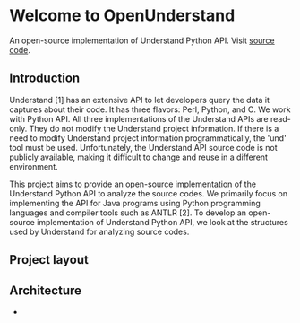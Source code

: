 # Welcome to OpenUnderstand

An open-source implementation of Understand Python API.
Visit 
[source code](https://github.com/m-zakeri/OpenUnderstand).

## Introduction
Understand [1] has an extensive API to let developers query the data it captures about their code. It has three flavors: Perl, Python, and C. We work with Python API.  All three implementations of the Understand APIs are read-only. They do not modify the Understand project information. If there is a need to modify Understand project information programmatically, the 'und' tool must be used. Unfortunately, the Understand API source code is not publicly available, making it difficult to change and reuse in a different environment. 

This project aims to provide an open-source implementation of the Understand Python API to analyze the source codes. We primarily focus on implementing the API for Java programs using Python programming languages and compiler tools such as ANTLR [2]. To develop an open-source implementation of Understand Python API, we look at the structures used by Understand for analyzing source codes.


## Project layout



## Architecture

*  


 